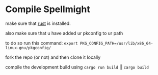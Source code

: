 # Compile Spellmight

make sure that [rust](https://www.rust-lang.org/tools/install) is installed.

also make sure that u have added ur pkconfig to ur path

to do so run this command:
`export PKG_CONFIG_PATH=/usr/lib/x86_64-linux-gnu/pkgconfig/`

fork the repo (or not) and then clone it locally

compile the development build using `cargo run build` || `cargo build`
